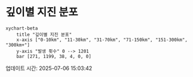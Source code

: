 # 깊이별 지진 분포

```mermaid
xychart-beta
    title "깊이별 지진 분포"
    x-axis ["0-10km", "11-30km", "31-70km", "71-150km", "151-300km", "300km+"]
    y-axis "발생 횟수" 0 --> 1201
    bar [271, 1199, 38, 4, 0, 0]
```

업데이트 시간: 2025-07-06 15:03:42
